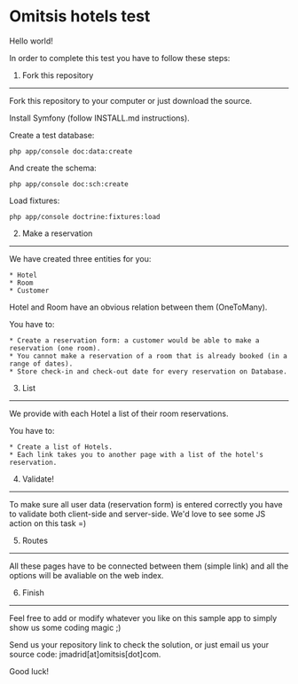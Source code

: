 Omitsis hotels test
===================

Hello world!

In order to complete this test you have to follow these steps:

1) Fork this repository
-----------------------

Fork this repository to your computer or just download the source.

Install Symfony (follow INSTALL.md instructions).

Create a test database:

    php app/console doc:data:create

And create the schema:

    php app/console doc:sch:create

Load fixtures:

    php app/console doctrine:fixtures:load


2) Make a reservation
---------------------

We have created three entities for you:

    * Hotel
    * Room
    * Customer

Hotel and Room have an obvious relation between them (OneToMany).

You have to:
    
    * Create a reservation form: a customer would be able to make a reservation (one room).
    * You cannot make a reservation of a room that is already booked (in a range of dates).
    * Store check-in and check-out date for every reservation on Database.

3) List
-------

We provide with each Hotel a list of their room reservations.

You have to:

    * Create a list of Hotels.
    * Each link takes you to another page with a list of the hotel's reservation.

4) Validate!
------------

To make sure all user data (reservation form) is entered correctly you have to validate both client-side and server-side.
We'd love to see some JS action on this task =)

5) Routes
---------

All these pages have to be connected between them (simple link) and all the options will be avaliable on the web index.


6) Finish
---------

Feel free to add or modify whatever you like on this sample app to simply show us some coding magic ;)

Send us your repository link to check the solution, or just email us your source code: jmadrid[at]omitsis[dot]com.

Good luck! 